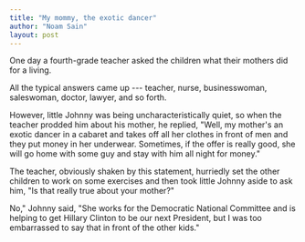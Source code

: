 ```yaml
---
title: "My mommy, the exotic dancer"
author: "Noam Sain"
layout: post
---
```


One day a fourth-grade teacher asked the children what their mothers did for a living.

All the typical answers came up --- teacher, nurse, businesswoman, saleswoman, doctor, lawyer, and so forth.

However, little Johnny was being uncharacteristically quiet, so when the teacher prodded him about his mother, he replied, "Well, my mother's an exotic dancer in a cabaret and takes off all her clothes in front of men and they put money in her underwear. Sometimes, if the offer is really good, she will go home with some guy and stay with him all night for money."

The teacher, obviously shaken by this statement, hurriedly set the other children to work on some exercises and then took little Johnny aside to ask him, "Is that really true about your mother?"

No," Johnny said, "She works for the Democratic National Committee and is helping to get Hillary Clinton to be our next President, but I was too embarrassed to say that in front of the other kids."